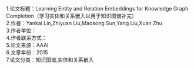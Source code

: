 1.论文标题：Learning Entity and Relation Embeddings for Knowledge Graph Completion（学习实体和关系嵌入以用于知识图谱补完）  
2.作者：Yankai Lin,Zhiyuan Liu,Maosong Sun,Yang Liu,Xuan Zhu  
3.作者单位：  
4.作者联系方式：  
5.论文来源：AAAI  
6.文章年份：2015  
7.论文分类：知识图谱,实体和关系嵌入  
